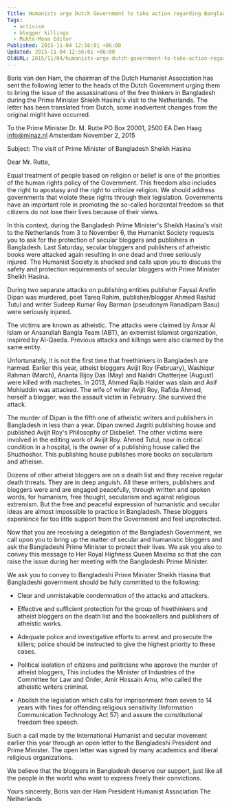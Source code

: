 ```yaml
---
Title: Humanists urge Dutch Government to take action regarding Bangladesh
Tags:
  - activism
  - blogger killings
  - Mukto-Mona Editor
Published: 2015-11-04 12:56:01 +06:00
Updated: 2015-11-04 12:56:01 +06:00
OldURL: 2015/11/04/humanists-urge-dutch-government-to-take-action-regarding-bangladesh/
---
```


Boris van den Ham, the chairman of the Dutch Humanist Association has sent the following letter to the heads of the Dutch Government urging them to bring the issue of the assassinations of the free thinkers in Bangladesh during the Prime Minister Shiekh Hasina's visit to the Netherlands. The letter has been translated from Dutch, some inadvertent changes from the original might have occurred.

To the Prime Minister
Dr. M. Rutte
PO Box 20001,
2500 EA Den Haag
info@minaz.nl
Amsterdam
November 2, 2015

Subject: The visit of Prime Minister of Bangladesh Sheikh Hasina

Dear Mr. Rutte,

Equal treatment of people based on religion or belief is one of the priorities of the human rights policy of the Government. This freedom also includes the right to apostasy and the right to criticize religion. We should address governments that violate these rights through their legislation. Governments have an important role in promoting the so-called horizontal freedom so that citizens do not lose their lives because of their views.

In this context, during the Bangladesh Prime Minister's Sheikh Hasina's visit to the Netherlands from 3 to November 6, the Humanist Society requests you to ask for the protection of secular bloggers and publishers in Bangladesh. Last Saturday, secular bloggers and publishers of atheistic books were attacked again resulting in one dead and three seriously injured. The Humanist Society is shocked and calls upon you to discuss the safety and protection requirements of secular bloggers with Prime Minister Sheikh Hasina.

During two separate attacks on publishing entities publisher Faysal Arefin Dipan was murdered, poet Tareq Rahim, publisher/blogger Ahmed Rashid Tutul and writer Sudeep Kumar Roy Barman (pseudonym Ranadipam Basu) were seriously injured.

The victims are known as atheistic. The attacks were claimed by Ansar Al Islam or Ansarullah Bangla Team (ABT), an extremist Islamist organization, inspired by Al-Qaeda. Previous attacks and killings were also claimed by the same entity.

Unfortunately, it is not the first time that freethinkers in Bangladesh are harmed. Earlier this year, atheist bloggers Avijit Roy (February), Washiqur Rahman (March), Ananta Bijoy
Das (May) and Nalidri Chatterjee (August) were killed with machetes. In 2013, Ahmed Rajib Haider was slain and Asif Mohiuddin was attacked. The wife of writer Avijit Roy, Rafida Ahmed, herself a blogger, was the assault victim in February. She survived the attack.

The murder of Dipan is the fifth one of atheistic writers and publishers in Bangladesh in less than a year. Dipan owned Jagriti publishing house and published Avijit Roy's Philosophy of Disbelief. The other victims were involved in the editing work of Avijit Roy. Ahmed Tutul, now in critical condition in a hospital, is the owner of a publishing house called the Shudhoshor. This publishing house publishes more books on secularism and atheism.

Dozens of other atheist bloggers are on a death list and they receive regular death threats. They are in deep anguish. All these writers, publishers and bloggers were and are engaged peacefully, through written and spoken words, for humanism, free thought, secularism and against religious extremism. But the free and peaceful expression of humanistic and secular ideas are almost impossible to practice in Bangladesh. These bloggers experience far too little support from the Government and feel unprotected.

Now that you are receiving a delegation of the Bangladesh Government, we call upon you to bring up the matter of secular and humanistic bloggers and ask the Bangladeshi Prime Minister to protect their lives. We ask you also to convey this message to Her Royal Highness Queen Maxima so that she can raise the issue during her meeting with the Bangladeshi Prime Minister.

We ask you to convey to Bangladeshi Prime Minister Sheikh Hasina that Bangladeshi government should be fully committed to the following:

- Clear and unmistakable condemnation of the attacks and attackers.

- Effective and sufficient protection for the group of freethinkers and atheist bloggers on the death list and the booksellers and publishers of atheistic works.

- Adequate police and investigative efforts to arrest and prosecute the killers; police should be instructed to give the highest priority to these cases.

- Political isolation of citizens and politicians who approve the murder of atheist bloggers, This includes the Minister of Industries of the Committee for Law and Order, Amir Hossain Amu, who called the atheistic writers criminal.

- Abolish the legislation which calls for imprisonment from seven to 14 years with fines for offending religious sensitivity (Information Communication Technology Act 57) and assure the constitutional freedom free speech. 

Such a call made by the International Humanist and secular movement earlier this year through an open letter to the Bangladeshi President and Prime Minister. The open letter was signed by many academics and liberal religious organizations.

We believe that the bloggers in Bangladesh deserve our support, just like all the people in the world who want to express freely their convictions.

Yours sincerely,
Boris van der Ham
President Humanist Association
The Netherlands

     
